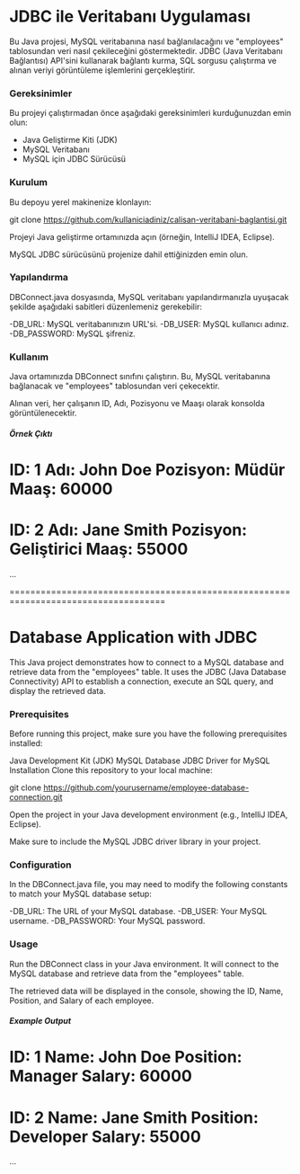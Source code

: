# JDBC ile Veritabanı Uygulaması

Bu Java projesi, MySQL veritabanına nasıl bağlanılacağını ve "employees" tablosundan veri nasıl çekileceğini göstermektedir.
JDBC (Java Veritabanı Bağlantısı) API'sini kullanarak bağlantı kurma, SQL sorgusu çalıştırma ve alınan veriyi görüntüleme işlemlerini gerçekleştirir.

### Gereksinimler

Bu projeyi çalıştırmadan önce aşağıdaki gereksinimleri kurduğunuzdan emin olun:

- Java Geliştirme Kiti (JDK)
- MySQL Veritabanı
- MySQL için JDBC Sürücüsü

### Kurulum

Bu depoyu yerel makinenize klonlayın:

git clone https://github.com/kullaniciadiniz/calisan-veritabani-baglantisi.git

Projeyi Java geliştirme ortamınızda açın (örneğin, IntelliJ IDEA, Eclipse).

MySQL JDBC sürücüsünü projenize dahil ettiğinizden emin olun.

### Yapılandırma
DBConnect.java dosyasında, MySQL veritabanı yapılandırmanızla uyuşacak şekilde aşağıdaki sabitleri düzenlemeniz gerekebilir:

-DB_URL: MySQL veritabanınızın URL'si.
-DB_USER: MySQL kullanıcı adınız.
-DB_PASSWORD: MySQL şifreniz.

### Kullanım
Java ortamınızda DBConnect sınıfını çalıştırın. Bu, MySQL veritabanına bağlanacak ve "employees" tablosundan veri çekecektir.

Alınan veri, her çalışanın ID, Adı, Pozisyonu ve Maaşı olarak konsolda görüntülenecektir.

##### Örnek Çıktı

ID: 1
Adı: John Doe
Pozisyon: Müdür
Maaş: 60000
=============================================
ID: 2
Adı: Jane Smith
Pozisyon: Geliştirici
Maaş: 55000
=============================================
...

====================================================================================

# Database Application with JDBC
This Java project demonstrates how to connect to a MySQL database and retrieve data from the "employees" table. It uses the JDBC (Java Database Connectivity) API to establish a connection, execute an SQL query, and display the retrieved data.

### Prerequisites
Before running this project, make sure you have the following prerequisites installed:

Java Development Kit (JDK)
MySQL Database
JDBC Driver for MySQL
Installation
Clone this repository to your local machine:

git clone https://github.com/yourusername/employee-database-connection.git

Open the project in your Java development environment (e.g., IntelliJ IDEA, Eclipse).

Make sure to include the MySQL JDBC driver library in your project.

### Configuration
In the DBConnect.java file, you may need to modify the following constants to match your MySQL database setup:

-DB_URL: The URL of your MySQL database.
-DB_USER: Your MySQL username.
-DB_PASSWORD: Your MySQL password.

### Usage
Run the DBConnect class in your Java environment. It will connect to the MySQL database and retrieve data from the "employees" table.

The retrieved data will be displayed in the console, showing the ID, Name, Position, and Salary of each employee.

##### Example Output

ID: 1
Name: John Doe
Position: Manager
Salary: 60000
=============================================
ID: 2
Name: Jane Smith
Position: Developer
Salary: 55000
=============================================
...
